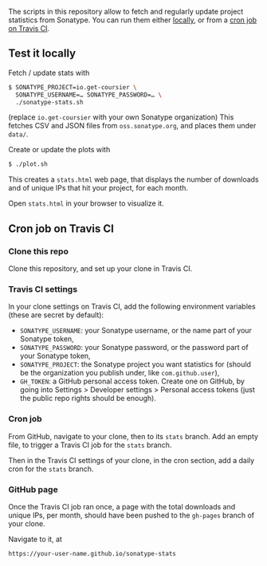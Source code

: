 The scripts in this repository allow to fetch and regularly update project
statistics from Sonatype. You can run them either [locally](#test-it-locally),
or from a [cron job on Travis CI](#cron-job-on-travis-ci).

## Test it locally

Fetch / update stats with
```bash
$ SONATYPE_PROJECT=io.get-coursier \
  SONATYPE_USERNAME=… SONATYPE_PASSWORD=… \
  ./sonatype-stats.sh
```
(replace `io.get-coursier` with your own Sonatype organization)
This fetches CSV and JSON files from `oss.sonatype.org`, and places them
under `data/`.

Create or update the plots with
```bash
$ ./plot.sh
```
This creates a `stats.html` web page, that displays the number of downloads
and of unique IPs that hit your project, for each month.

Open `stats.html` in your browser to visualize it.

## Cron job on Travis CI

### Clone this repo

Clone this repository, and set up your clone in Travis CI.

### Travis CI settings

In your clone settings on Travis CI, add the following environment variables (these are secret by default):
- `SONATYPE_USERNAME`: your Sonatype username, or the name part of your Sonatype token,
- `SONATYPE_PASSWORD`: your Sonatype password, or the password part of your Sonatype token,
- `SONATYPE_PROJECT`: the Sonatype project you want statistics for (should be the organization you publish under, like `com.github.user`),
- `GH_TOKEN`: a GitHub personal access token. Create one on GitHub, by going into Settings > Developer settings > Personal access tokens (just the public repo rights should be enough).

### Cron job

From GitHub, navigate to your clone, then to its `stats` branch. Add an empty
file, to trigger a Travis CI job for the `stats` branch.

Then in the Travis CI settings of your clone, in the cron section,
add a daily cron for the `stats` branch.

### GitHub page

Once the Travis CI job ran once, a page with the total downloads and unique IPs,
per month, should have been pushed to the `gh-pages` branch of your clone.

Navigate to it, at
```
https://your-user-name.github.io/sonatype-stats
```

